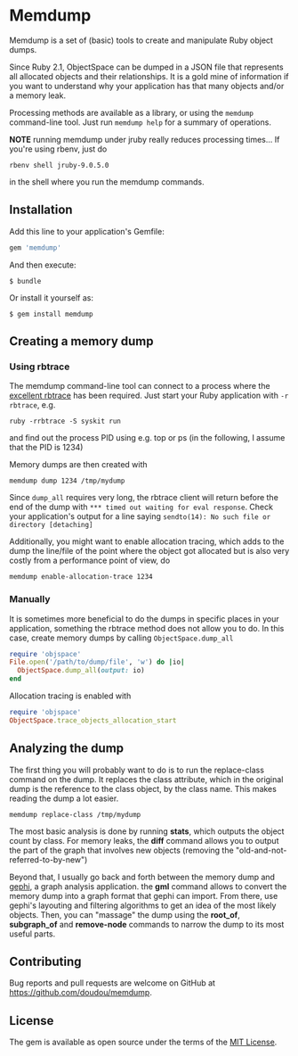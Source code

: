 # Memdump

Memdump is a set of (basic) tools to create and manipulate Ruby object dumps.

Since Ruby 2.1, ObjectSpace can be dumped in a JSON file that represents all
allocated objects and their relationships. It is a gold mine of information if
you want to understand why your application has that many objects and/or a
memory leak.

Processing methods are available as a library, or using the `memdump`
command-line tool. Just run `memdump help` for a summary of operations.

**NOTE** running memdump under jruby really reduces processing times... If you're using rbenv, just do

```
rbenv shell jruby-9.0.5.0
```

in the shell where you run the memdump commands.

## Installation

Add this line to your application's Gemfile:

```ruby
gem 'memdump'
```

And then execute:

    $ bundle

Or install it yourself as:

    $ gem install memdump


## Creating a memory dump

### Using rbtrace

The memdump command-line tool can connect to a process where
the [excellent rbtrace](https://github.com/tmm1/rbtrace) has been required. Just
start your Ruby application with `-r rbtrace`, e.g.

```
ruby -rrbtrace -S syskit run
```

and find out the process PID using e.g. top or ps (in the following, I assume
that the PID is 1234)

Memory dumps are then created with

```
memdump dump 1234 /tmp/mydump
```

Since `dump_all` requires very long, the rbtrace client will return before the
end of the dump with `*** timed out waiting for eval response`. Check your
application's output for a line saying `sendto(14): No such file or directory
[detaching]`

Additionally, you might want to enable allocation tracing, which adds to the
dump the line/file of the point where the object got allocated but is also very
costly from a performance point of view, do

```
memdump enable-allocation-trace 1234
```

### Manually

It is sometimes more beneficial to do the dumps in specific places
in your application, something the rbtrace method does not allow you to do. In
this case, create memory dumps by calling `ObjectSpace.dump_all`

~~~ ruby
require 'objspace'
File.open('/path/to/dump/file', 'w') do |io|
  ObjectSpace.dump_all(output: io)
end
~~~

Allocation tracing is enabled with

~~~ ruby
require 'objspace'
ObjectSpace.trace_objects_allocation_start
~~~

## Analyzing the dump

The first thing you will probably want to do is to run the replace-class command
on the dump. It replaces the class attribute, which in the original dump is the
reference to the class object, by the class name. This makes reading the dump a
lot easier.

```
memdump replace-class /tmp/mydump
```

The most basic analysis is done by running **stats**, which outputs the object
count by class. For memory leaks, the **diff** command allows you to output the
part of the graph that involves new objects (removing the
"old-and-not-referred-to-by-new")

Beyond that, I usually go back and forth between the memory dump and
[gephi](http://gephi.org), a graph analysis application. the **gml** command
allows to convert the memory dump into a graph format that gephi can import.
From there, use gephi's layouting and filtering algorithms to get an idea of the
most likely objects. Then, you can "massage" the dump using the **root_of**,
**subgraph_of** and **remove-node** commands to narrow the dump to its most useful
parts.

## Contributing

Bug reports and pull requests are welcome on GitHub at https://github.com/doudou/memdump.

## License

The gem is available as open source under the terms of the [MIT License](http://opensource.org/licenses/MIT).

